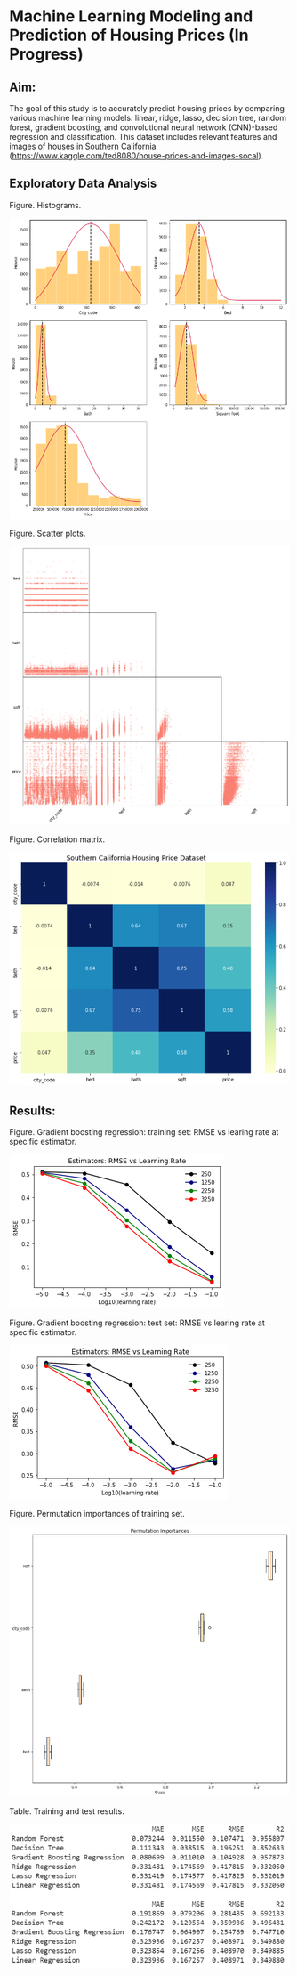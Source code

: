 # Machine Learning Modeling and Prediction of Housing Prices (In Progress)

## Aim:

The goal of this study is to accurately predict housing prices by comparing various machine learning models: linear, ridge, lasso, decision tree, random forest, gradient boosting, and convolutional neural network (CNN)-based regression and classification.  This dataset includes relevant features and images of houses in Southern California (https://www.kaggle.com/ted8080/house-prices-and-images-socal).


## Exploratory Data Analysis

Figure.  Histograms.

![](figure/histograms.png)


Figure.  Scatter plots.

![](figure/scatterplots.png)


Figure.  Correlation matrix.

![](figure/correlation_matrix.png)


## Results:

Figure.  Gradient boosting regression: training set: RMSE vs learing rate at specific estimator.

![](figure/train_rmse_lr.png)


Figure.  Gradient boosting regression: test set: RMSE vs learing rate at specific estimator.

![](figure/test_rmse_lr.png)


Figure.  Permutation importances of training set.

![](figure/permutation.png)


Table.  Training and test results.

![](figure/table.jpg)
